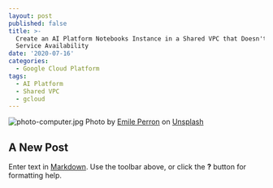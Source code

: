 ```yaml
---
layout: post
published: false
title: >-
  Create an AI Platform Notebooks Instance in a Shared VPC that Doesn't Have
  Service Availability
date: '2020-07-16'
categories:
  - Google Cloud Platform
tags:
  - AI Platform
  - Shared VPC
  - gcloud
---
```

![photo-computer.jpg]({{site.baseurl}}/img/photo-computer.jpg)
Photo by [Emile Perron](https://unsplash.com/@emilep) on [Unsplash](https://unsplash.com/@emilep)


## A New Post

Enter text in [Markdown](http://daringfireball.net/projects/markdown/). Use the toolbar above, or click the **?** button for formatting help.

